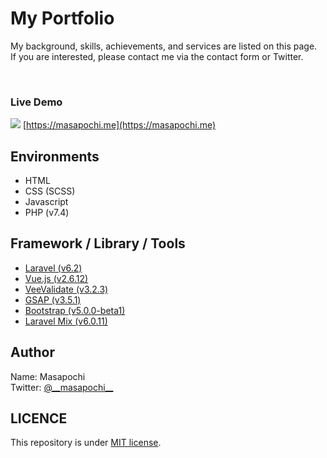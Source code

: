 # My Portfolio

My background, skills, achievements, and services are listed on this page.<br>
If you are interested, please contact me via the contact form or Twitter.

<br>


### Live Demo
![](https://masapochi.me/images/ogp.jpg)
[https://masapochi.me](https://masapochi.me)



<!-- ## Features -->



## Environments
- HTML
- CSS (SCSS)
- Javascript
- PHP (v7.4)



## Framework / Library / Tools
- [Laravel (v6.2)](https://laravel.com/)
- [Vue.js (v2.6.12)](https://vuejs.org/index.html)
- [VeeValidate (v3.2.3)](https://vee-validate.logaretm.com/v3)
- [GSAP (v3.5.1)](https://greensock.com/gsap/)
- [Bootstrap (v5.0.0-beta1)](https://getbootstrap.jp/)
- [Laravel Mix (v6.0.11)](https://github.com/JeffreyWay/laravel-mix)



<!-- ## Anything else -->



## Author
Name: Masapochi<br>
Twitter: [@\_\_masapochi\_\_](https://twitter.com/__masapochi__)



## LICENCE
This repository is under [MIT license](https://en.wikipedia.org/wiki/MIT_License).
